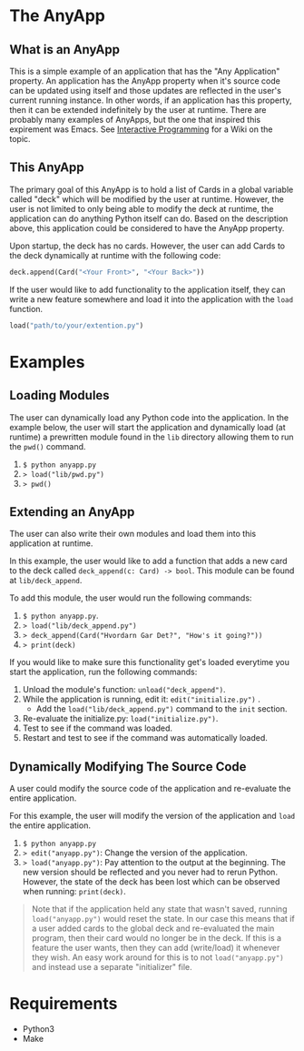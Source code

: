 # The AnyApp
## What is an AnyApp
This is a simple example of an application that has the "Any
Application" property. An application has the AnyApp property 
when it's source code can be updated using itself and those updates
are reflected in the user's current running instance. In other
words, if an application has this property, then it can be extended 
indefinitely by the user at runtime. There are probably many
examples of AnyApps, but the one that inspired this expirement
was Emacs. See 
[Interactive Programming](https://en.wikipedia.org/wiki/Interactive_programming)
for a Wiki on the topic.

## This AnyApp
The primary goal of this AnyApp is to hold a list of Cards in a global 
variable called "deck" which will be modified by the user at runtime. 
However, the user is not limited to only being able to modify the deck 
at runtime, the application can do anything Python itself can do. 
Based on the description above, this application could be
considered to have the AnyApp property.

Upon startup, the deck has no cards. However, the user can add Cards to 
the deck dynamically at runtime with the following code:
```python
deck.append(Card("<Your Front>", "<Your Back>"))
```

If the user would like to add functionality to the application itself, 
they can write a new feature somewhere and load it into the application 
with the `load` function.
```python
load("path/to/your/extention.py")
```

# Examples
## Loading Modules
The user can dynamically load any Python code into the application. In the
example below, the user will start the application and dynamically load (at
runtime) a prewritten module found in the `lib` directory allowing them to run
the `pwd()` command.
1. `$ python anyapp.py`
2. `> load("lib/pwd.py")`
3. `> pwd()`


## Extending an AnyApp
The user can also write their own modules and load them into this application
at runtime.

In this example, the user would like to add a function that adds a new card
to the deck called `deck_append(c: Card) -> bool`. This module can be found at 
`lib/deck_append`. 

To add this module, the user would run the following commands:
1. `$ python anyapp.py`.
2. `> load("lib/deck_append.py")`
3. `> deck_append(Card("Hvordarn Gar Det?", "How's it going?"))`
4. `> print(deck)`

If you would like to make sure this functionality get's loaded everytime you
start the application, run the following commands:
1. Unload the module's function: `unload("deck_append")`.
2. While the application is running, edit it: `edit("initialize.py")` .
    - Add the `load("lib/deck_append.py")` command to the `init` section.
3. Re-evaluate the initialize.py: `load("initialize.py")`.
4. Test to see if the command was loaded.
5. Restart and test to see if the command was automatically loaded.


## Dynamically Modifying The Source Code
A user could modify the source code of the application and 
re-evaluate the entire application.

For this example, the user will modify the version of the
application and `load` the entire application.

1. `$ python anyapp.py`
2. `> edit("anyapp.py")`: Change the version of the application.
3. `> load("anyapp.py")`: Pay attention to the output at the
   beginning. The new version should be reflected and you never had
   to rerun Python. However, the state of the deck has been lost
   which can be observed when running: `print(deck)`.

> Note that if the application held any state that wasn't saved,
> running `load("anyapp.py")` would reset the state. In our case 
> this means that if a user added cards to the global deck and 
> re-evaluated the main program,
> then their card would no longer be in the deck. If this is a 
> feature the user wants, then they can add (write/load) it 
> whenever they wish.
> An easy work around for this is to not `load("anyapp.py")` and instead use
> a separate "initializer" file.


# Requirements
- Python3
- Make